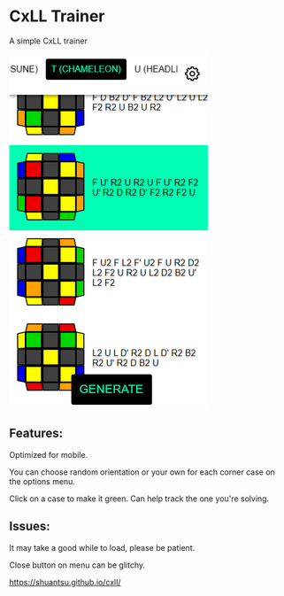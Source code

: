 # CxLL Trainer

A simple CxLL trainer

<kbd>![Thumbnail](thumb.png)</kbd>

## Features:

Optimized for mobile.

You can choose random orientation or your own for each corner case on the options menu.

Click on a case to make it green. Can help track the one you're solving.

## Issues:

It may take a good while to load, please be patient.

Close button on menu can be glitchy.

https://shuantsu.github.io/cxll/
